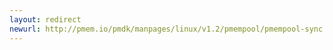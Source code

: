```yaml
---
layout: redirect
newurl: http://pmem.io/pmdk/manpages/linux/v1.2/pmempool/pmempool-sync.1.html
---
```

